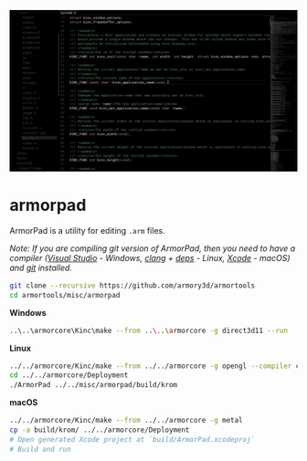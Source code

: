 ![](image.png)

# armorpad

ArmorPad is a utility for editing `.arm` files.

*Note: If you are compiling git version of ArmorPad, then you need to have a compiler ([Visual Studio](https://visualstudio.microsoft.com/downloads/) - Windows, [clang](https://clang.llvm.org/get_started.html) + [deps](https://github.com/armory3d/armortools/wiki/Linux-Dependencies) - Linux, [Xcode](https://developer.apple.com/xcode/resources/) - macOS) and [git](https://git-scm.com/downloads) installed.*

```bash
git clone --recursive https://github.com/armory3d/armortools
cd armortools/misc/armorpad
```

**Windows**
```bash
..\..\armorcore\Kinc\make --from ..\..\armorcore -g direct3d11 --run
```

**Linux**
```bash
../../armorcore/Kinc/make --from ../../armorcore -g opengl --compiler clang --compile
cd ../../armorcore/Deployment
./ArmorPad ../../misc/armorpad/build/krom
```

**macOS**
```bash
../../armorcore/Kinc/make --from ../../armorcore -g metal
cp -a build/krom/ ../../armorcore/Deployment
# Open generated Xcode project at `build/ArmorPad.xcodeproj`
# Build and run
```
